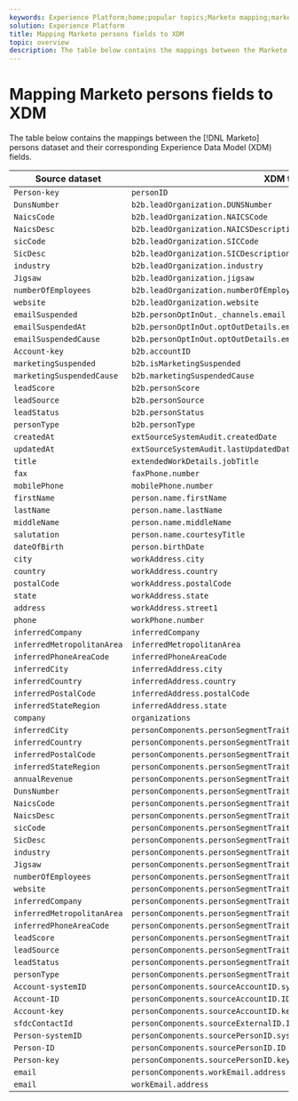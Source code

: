 ```yaml
---
keywords: Experience Platform;home;popular topics;Marketo mapping;marketo mapping;
solution: Experience Platform
title: Mapping Marketo persons fields to XDM
topic: overview
description: The table below contains the mappings between the Marketo Persons dataset and their corresponding XDM fields.
---
```


# Mapping Marketo persons fields to XDM

The table below contains the mappings between the [!DNL Marketo] persons dataset and their corresponding Experience Data Model (XDM) fields.

| Source dataset | XDM target field |
| -------------- | ---------------- |
| `Person-key` | `personID` |
| `DunsNumber` | `b2b.leadOrganization.DUNSNumber` |
| `NaicsCode` | `b2b.leadOrganization.NAICSCode` |
| `NaicsDesc` | `b2b.leadOrganization.NAICSDescription` |
| `sicCode` | `b2b.leadOrganization.SICCode` |
| `SicDesc` | `b2b.leadOrganization.SICDescription` |
| `industry` | `b2b.leadOrganization.industry` |
| `Jigsaw` | `b2b.leadOrganization.jigsaw` |
| `numberOfEmployees` | `b2b.leadOrganization.numberOfEmployees` |
| `website` | `b2b.leadOrganization.website` |
| `emailSuspended` | `b2b.personOptInOut._channels.email` |
| `emailSuspendedAt` | `b2b.personOptInOut.optOutDetails.email.optOutDate` |
| `emailSuspendedCause` | `b2b.personOptInOut.optOutDetails.email.optOutReason` |
| `Account-key` | `b2b.accountID` |
| `marketingSuspended` | `b2b.isMarketingSuspended` |
| `marketingSuspendedCause` | `b2b.marketingSuspendedCause` |
| `leadScore` | `b2b.personScore` |
| `leadSource` | `b2b.personSource` |
| `leadStatus` | `b2b.personStatus` |
| `personType` | `b2b.personType` |
| `createdAt` | `extSourceSystemAudit.createdDate` |
| `updatedAt` | `extSourceSystemAudit.lastUpdatedDate` |
| `title` | `extendedWorkDetails.jobTitle` |
| `fax` | `faxPhone.number` |
| `mobilePhone` | `mobilePhone.number` |
| `firstName` | `person.name.firstName` |
| `lastName` | `person.name.lastName` |
| `middleName` | `person.name.middleName` |
| `salutation` | `person.name.courtesyTitle` |
| `dateOfBirth` | `person.birthDate` |
| `city` | `workAddress.city` |
| `country` | `workAddress.country` |
| `postalCode` | `workAddress.postalCode` |
| `state` | `workAddress.state` |
| `address` | `workAddress.street1` |
| `phone` | `workPhone.number` |
| `inferredCompany` | `inferredCompany` |
| `inferredMetropolitanArea` | `inferredMetropolitanArea` |
| `inferredPhoneAreaCode` | `inferredPhoneAreaCode` |
| `inferredCity` | `inferredAddress.city` |
| `inferredCountry` | `inferredAddress.country` |
| `inferredPostalCode` | `inferredAddress.postalCode` |
| `inferredStateRegion` | `inferredAddress.state `|
| `company` | `organizations` |
| `inferredCity` | `personComponents.personSegmentTraits.inferredAddress.city` |
| `inferredCountry` | `personComponents.personSegmentTraits.inferredAddress.country` |
| `inferredPostalCode` | `personComponents.personSegmentTraits.inferredAddress.postalCode` |
| `inferredStateRegion` | `personComponents.personSegmentTraits.inferredAddress.state` |
| `annualRevenue` | `personComponents.personSegmentTraits.leadOrganization.annualRevenue.amount` |
| `DunsNumber` | `personComponents.personSegmentTraits.leadOrganization.DUNSNumber` |
| `NaicsCode` | `personComponents.personSegmentTraits.leadOrganization.NAICSCode` |
| `NaicsDesc` | `personComponents.personSegmentTraits.leadOrganization.NAICSDescription` |
| `sicCode` | `personComponents.personSegmentTraits.leadOrganization.SICCode` |
| `SicDesc` | `personComponents.personSegmentTraits.leadOrganization.SICDescription` |
| `industry` | `personComponents.personSegmentTraits.leadOrganization.industry` |
| `Jigsaw` | `personComponents.personSegmentTraits.leadOrganization.jigsaw` |
| `numberOfEmployees` | `personComponents.personSegmentTraits.leadOrganization.numberOfEmployees` |
| `website` | `personComponents.personSegmentTraits.leadOrganization.website` |
| `inferredCompany` | `personComponents.personSegmentTraits.inferredCompany` |
| `inferredMetropolitanArea` | `personComponents.personSegmentTraits.inferredMetropolitanArea` |
| `inferredPhoneAreaCode` | `personComponents.personSegmentTraits.inferredPhoneAreaCode` |
| `leadScore` | `personComponents.personSegmentTraits.personScore` |
| `leadSource` | `personComponents.personSegmentTraits.personSource` |
| `leadStatus` | `personComponents.personSegmentTraits.personStatus` |
| `personType` | `personComponents.personSegmentTraits.personType` |
| `Account-systemID` | `personComponents.sourceAccountID.systemID` |
| `Account-ID` | `personComponents.sourceAccountID.ID` |
| `Account-key` | `personComponents.sourceAccountID.key` |
| `sfdcContactId` | `personComponents.sourceExternalID.ID` |
| `Person-systemID` | `personComponents.sourcePersonID.systemID` |
| `Person-ID` | `personComponents.sourcePersonID.ID` |
| `Person-key` | `personComponents.sourcePersonID.key` |
| `email` | `personComponents.workEmail.address` |
| `email` | `workEmail.address` |
